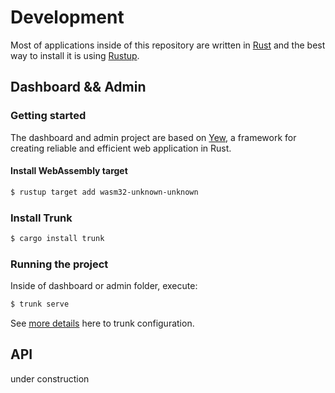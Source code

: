 # Development

Most of applications inside of this repository are written in [Rust](https://www.rust-lang.org/) and the best way to install it is using [Rustup](https://rustup.rs/).

## Dashboard && Admin

### Getting started

The dashboard and admin project are based on [Yew](https://yew.rs/), a framework for creating reliable and efficient web application in Rust.

#### Install WebAssembly target

```bash
$ rustup target add wasm32-unknown-unknown
```

### Install Trunk

```bash
$ cargo install trunk
```

### Running the project

Inside of dashboard or admin folder, execute:

```bash
$ trunk serve
```

See [more details](https://trunkrs.dev/configuration/) here to trunk configuration.

## API

under construction
